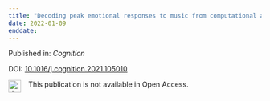 ```yaml
---
title: "Decoding peak emotional responses to music from computational acoustic and lyrical features."
date: 2022-01-09
enddate:
---
```


Published in: *Cognition*

DOI: [10.1016/j.cognition.2021.105010](https://doi.org/10.1016/j.cognition.2021.105010)

<img src=https://upload.wikimedia.org/wikipedia/commons/thumb/0/0e/Closed_Access_logo_transparent.svg/1200px-Closed_Access_logo_transparent.svg.png alt="drawing" width="25" align="left"/> &nbsp;&nbsp;&nbsp;This publication is not available in Open Access.


